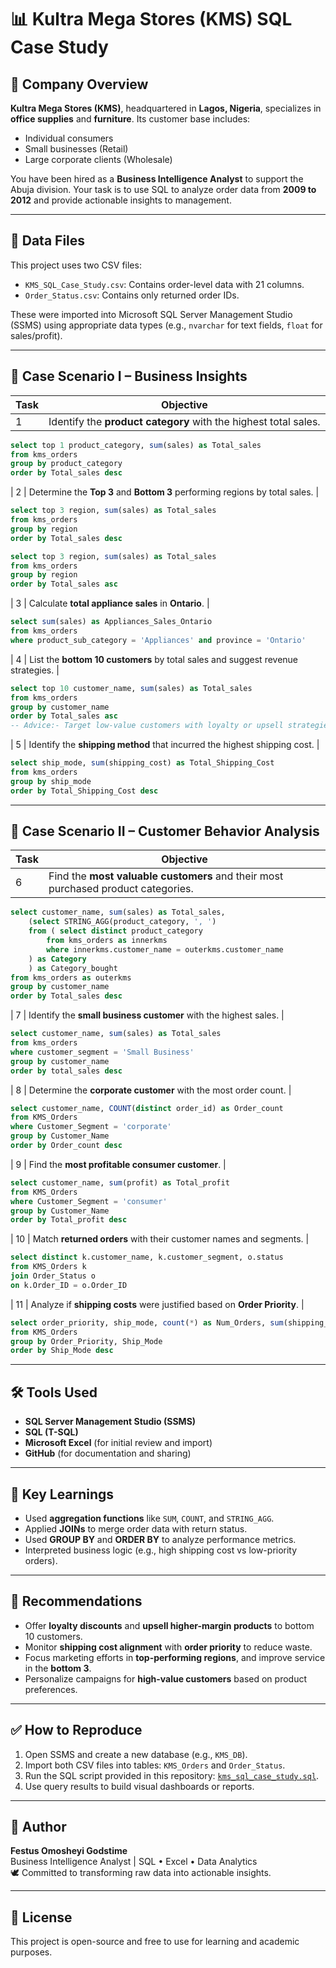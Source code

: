 # 📊 Kultra Mega Stores (KMS) SQL Case Study

## 🏢 Company Overview

**Kultra Mega Stores (KMS)**, headquartered in **Lagos, Nigeria**, specializes in **office supplies** and **furniture**. Its customer base includes:
- Individual consumers
- Small businesses (Retail)
- Large corporate clients (Wholesale)

You have been hired as a **Business Intelligence Analyst** to support the Abuja division. Your task is to use SQL to analyze order data from **2009 to 2012** and provide actionable insights to management.

---

## 📁 Data Files

This project uses two CSV files:
- `KMS_SQL_Case_Study.csv`: Contains order-level data with 21 columns.
- `Order_Status.csv`: Contains only returned order IDs.

These were imported into Microsoft SQL Server Management Studio (SSMS) using appropriate data types (e.g., `nvarchar` for text fields, `float` for sales/profit).

---

## 🧪 Case Scenario I – Business Insights

| Task | Objective |
|------|-----------|
| 1 | Identify the **product category** with the highest total sales. |
```sql
select top 1 product_category, sum(sales) as Total_sales
from kms_orders
group by product_category
order by Total_sales desc
```
| 2 | Determine the **Top 3** and **Bottom 3** performing regions by total sales. |
```sql
select top 3 region, sum(sales) as Total_sales
from kms_orders 
group by region
order by Total_sales desc

select top 3 region, sum(sales) as Total_sales
from kms_orders 
group by region
order by Total_sales asc
```
| 3 | Calculate **total appliance sales** in **Ontario**. |
```sql
select sum(sales) as Appliances_Sales_Ontario
from kms_orders
where product_sub_category = 'Appliances' and province = 'Ontario'
```
| 4 | List the **bottom 10 customers** by total sales and suggest revenue strategies. |
```sql
select top 10 customer_name, sum(sales) as Total_sales
from kms_orders
group by customer_name
order by Total_sales asc
-- Advice:- Target low-value customers with loyalty or upsell strategies
```
| 5 | Identify the **shipping method** that incurred the highest shipping cost. |
```sql
select ship_mode, sum(shipping_cost) as Total_Shipping_Cost
from kms_orders
group by ship_mode
order by Total_Shipping_Cost desc
```

---

## 👥 Case Scenario II – Customer Behavior Analysis

| Task | Objective |
|------|-----------|
| 6 | Find the **most valuable customers** and their most purchased product categories. |
```sql
select customer_name, sum(sales) as Total_sales, 
	(select STRING_AGG(product_category, ', ')
	from ( select distinct product_category
		from kms_orders as innerkms
		where innerkms.customer_name = outerkms.customer_name
	) as Category
	) as Category_bought
from kms_orders as outerkms
group by customer_name
order by Total_sales desc
```
| 7 | Identify the **small business customer** with the highest sales. |
```sql
select customer_name, sum(sales) as Total_sales
from kms_orders
where customer_segment = 'Small Business'
group by customer_name
order by total_sales desc
```
| 8 | Determine the **corporate customer** with the most order count. |
```sql
select customer_name, COUNT(distinct order_id) as Order_count
from KMS_Orders
where Customer_Segment = 'corporate'
group by Customer_Name
order by Order_count desc
```
| 9 | Find the **most profitable consumer customer**. |
```sql
select customer_name, sum(profit) as Total_profit
from KMS_Orders
where Customer_Segment = 'consumer'
group by Customer_Name
order by Total_profit desc
```
| 10 | Match **returned orders** with their customer names and segments. |
```sql
select distinct k.customer_name, k.customer_segment, o.status
from KMS_Orders k
join Order_Status o
on k.Order_ID = o.Order_ID
```
| 11 | Analyze if **shipping costs** were justified based on **Order Priority**. |
```sql
select order_priority, ship_mode, count(*) as Num_Orders, sum(shipping_cost) as Total_shipping_cost
from KMS_Orders
group by Order_Priority, Ship_Mode
order by Ship_Mode desc
```

---

## 🛠 Tools Used

- **SQL Server Management Studio (SSMS)**
- **SQL (T-SQL)**
- **Microsoft Excel** (for initial review and import)
- **GitHub** (for documentation and sharing)

---

## 📌 Key Learnings

- Used **aggregation functions** like `SUM`, `COUNT`, and `STRING_AGG`.
- Applied **JOINs** to merge order data with return status.
- Used **GROUP BY** and **ORDER BY** to analyze performance metrics.
- Interpreted business logic (e.g., high shipping cost vs low-priority orders).

---

## 🧠 Recommendations

- Offer **loyalty discounts** and **upsell higher-margin products** to bottom 10 customers.
- Monitor **shipping cost alignment** with **order priority** to reduce waste.
- Focus marketing efforts in **top-performing regions**, and improve service in the **bottom 3**.
- Personalize campaigns for **high-value customers** based on product preferences.

---

## ✅ How to Reproduce

1. Open SSMS and create a new database (e.g., `KMS_DB`).
2. Import both CSV files into tables: `KMS_Orders` and `Order_Status`.
3. Run the SQL script provided in this repository: [`kms_sql_case_study.sql`](./kms_sql_case_study.sql).
4. Use query results to build visual dashboards or reports.

---

## 🤝 Author

**Festus Omosheyi Godstime**  
Business Intelligence Analyst | SQL • Excel • Data Analytics  
🕊️ Committed to transforming raw data into actionable insights.

---

## 🧾 License

This project is open-source and free to use for learning and academic purposes.

